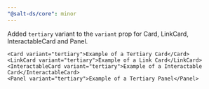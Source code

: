 ```yaml
---
"@salt-ds/core": minor
---
```


Added `tertiary` variant to the `variant` prop for Card, LinkCard, InteractableCard and Panel.

```tsx
<Card variant="tertiary">Example of a Tertiary Card</Card>
<LinkCard variant="tertiary">Example of a Link Card</LinkCard>
<InteractableCard variant="tertiary">Example of a Interactable Card</InteractableCard>
<Panel variant="tertiary">Example of a Tertiary Panel</Panel>
```
